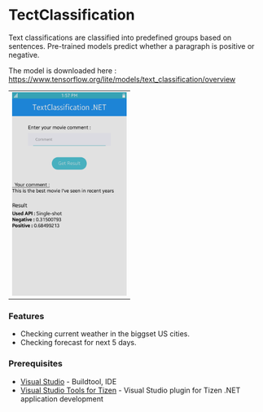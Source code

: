# TectClassification
Text classifications are classified into predefined groups based on sentences.
Pre-trained models predict whether a paragraph is positive or negative.

The model is downloaded here : https://www.tensorflow.org/lite/models/text_classification/overview

<table>
<tr>
<td>
<center><img src='screenshot.png' height=400></center>
</td>
</tr>
</table>

### Features
* Checking current weather in the biggset US cities.
* Checking forecast for next 5 days.

### Prerequisites
* [Visual Studio](https://www.visualstudio.com/) - Buildtool, IDE
* [Visual Studio Tools for Tizen](https://docs.tizen.org/application/vstools/index) - Visual Studio plugin for Tizen .NET application development